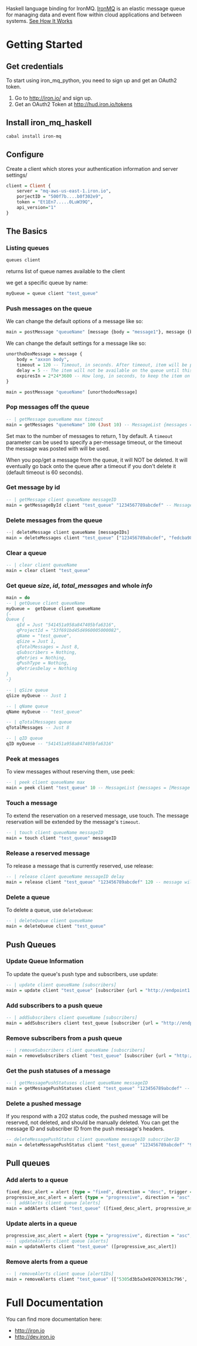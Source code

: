 Haskell language binding for IronMQ. [IronMQ](http://www.iron.io/products/mq) is an elastic message queue for managing data and event flow within cloud applications and between systems. [See How It Works](http://www.iron.io/products/mq/how)

# Getting Started

## Get credentials

To start using iron_mq_python, you need to sign up and get an OAuth2 token.

1. Go to http://iron.io/ and sign up.
2. Get an OAuth2 Token at http://hud.iron.io/tokens

## Install iron_mq_haskell

```sh
cabal install iron-mq
```
## Configure

Create a client which stores your authentication information and server settings/

```haskell
client = Client {
    server = "mq-aws-us-east-1.iron.io",
    porjectID = "500f7b....b0f302e9",
    token = "Et1En7.....0LuW39Q",
    api_version="1"
}
```

## The Basics

### Listing queues

```haskell
queues client
```
returns list of queue names available to the client

we get a specific queue by name:

```haskell
myQueue = queue client "test_queue"
```

### Push messages on the queue

We can change the default options of a message like so:

```haskell
main = postMessage "queueName" [message {body = "message1"}, message {body = "message2"}]
```

We can change the default settings for a message like so:

```haskell
unorthoDoxMessage = message {
    body = "axxon body",
    timeout = 120 -- Timeout, in seconds. After timeout, item will be placed back on queue. Defaults to 60.
    delay = 5 -- The item will not be available on the queue until this many seconds have passed. Defaults to 0.
    expiresIn = 2*24*3600 -- How long, in seconds, to keep the item on the queue before it is deleted.
}

main = postMessage "queueName" [unorthodoxMessage]
```

### Pop messages off the queue

```haskell
-- | getMessage queueName max timeout
main = getMessages "queneName" 100 (Just 10) -- MessageList {messages = [Message {mId = Just "...", mBody = "Word up!", mTimeout = Just 60, mReservedCount = Just 1}]}
```

Set max to the number of messages to return, 1 by default. A `timeout` parameter can be used to specify a per-message timeout, or the timeout the message was posted with will be used.

When you pop/get a message from the queue, it will NOT be deleted.
It will eventually go back onto the queue after a timeout if you don't delete it (default timeout is 60 seconds).

### Get message by id
```haskell
-- | getMessage client queueName messageID
main = getMessageById client "test_queue" "1234567789abcdef" -- Message {mId = Just "...", mBody = "Hey yo!", mTimeout = Just 60, mReservedCount = Just 1}
```

### Delete messages from the queue

```haskell
--| deleteMessage client queueName [messageIDs]
main = deleteMessages client "test_queue" ["123456789abcdef", "fedcba987654321"]
```

### Clear a queue

```haskell
-- | clear client queueName
main = clear client "test_queue"
```

### Get queue ***size***, ***id***, ***total_messages*** and whole ***info***
```haskell
main = do
-- | getQueue client queueName
myQueue =  getQueue client queueName
{-
Queue {
    qId = Just "541451a958a847405bfa6316",
    qProjectId = "53f691bd45d4960005000082",
    qName = "test_queue",
    qSize = Just 1,
    qTotalMessages = Just 8,
    qSubscribers = Nothing,
    qRetries = Nothing,
    qPushType = Nothing,
    qRetriesDelay = Nothing
}
-}

-- | qSize queue
qSize myQueue -- Just 1

-- | qName queue
qName myQueue -- "test_queue"

-- | qTotalMessages queue
qTotalMessages -- Just 8

-- | qID queue
qID myQueue -- "541451a958a847405bfa6316"
```

### Peek at messages

To view messages without reserving them, use peek:

```haskell
-- | peek client queueName max
main = peek client "test_queue" 10 -- MessageList {messages = [Message {mId = Just "...", mBody = "Word up!", mTimeout = Just 60, mReservedCount = Just 1}]}
```

### Touch a message

To extend the reservation on a reserved message, use touch. The message reservation will be extended by the message's `timeout`.

```haskell
-- | touch client queueName messageID
main = touch client "test_queue" messageID
```

### Release a reserved message

To release a message that is currently reserved, use release:

```haskell
-- | release client queueName messageID delay
main = release client "test_queue" "123456789abcdef" 120 -- message will be released after delay seconds
```

### Delete a queue

To delete a queue, use `deleteQueue`:

```haskell
-- | deleteQueue client queueName
main = deleteQueue client "test_queue"
```

## Push Queues

### Update Queue Information

To update the queue's push type and subscribers, use update:

```haskell
-- | update client queueName [subscribers]
main = update client "test_queue" [subscriber {url = "http://endpoint1.com"}, subscriber {url = "https://end.point.com/2"}] "unicast"
```

### Add subscribers to a push queue

```haskell
-- | addSubscribers client queueName [subscribers]
main = addSubscribers client test_queue [subscriber {url = "http://endpoint1.com"}, subscriber {url = "https://end.point.com/2"}])
```

### Remove subscribers from a push queue

```haskell
-- | removeSubscribers client queueName [subscribers]
main = removeSubscribers client "test_queue" [subscriber {url = "http://endpoint1.com"}, subscriber {url ="https://end.point.com/2"})
```

### Get the push statuses of a message

```haskell
-- | getMessagePushStatuses client queueName messageID
main = getMessagePushStatuses client "test_queue" "123456789abcdef" -- subscriberList {subscribers = [Subscriber {retriesDelay = Just 60, retriesRemaining" = Just 2, statusCode = Just 200, status = Just "deleted", "url": "http://endpoint1.com", "id": "52.."}, ...]}
```

### Delete a pushed message

If you respond with a 202 status code, the pushed message will be reserved, not deleted, and should be manually deleted. You can get the message ID and subscriber ID from the push message's headers.

```haskell
-- deleteMessagePushStatus client queueName messageID subscriberID
main = deleteMessagePushStatus client "test_queue" "123456789abcdef" "987654321fedcba"
```

## Pull queues

### Add alerts to a queue

```haskell
fixed_desc_alert = alert {type = "fixed", direction = "desc", trigger = 1000}
progressive_asc_alert = alert {type = "progressive", direction = "asc", trigger= 10000}
-- | addAlerts client queue [alerts]
main = addAlerts client "test_queue" ([fixed_desc_alert, progressive_asc_alert])
```

### Update alerts in a queue

```haskell
progressive_asc_alert = alert {type = "progressive", direction = "asc", trigger = 5000, queue = "q"}
-- | updateAlerts client queue [alerts]
main = updateAlerts client "test_queue" ([progressive_asc_alert])
```

### Remove alerts from a queue

```haskell
-- | removeAlerts client queue [alertIDs]
main = removeAlerts client "test_queue" (['5305d3b5a3e920763013c796', '513015d32b5a3e763013c796'])
```

# Full Documentation

You can find more documentation here:

* http://iron.io
* http://dev.iron.io